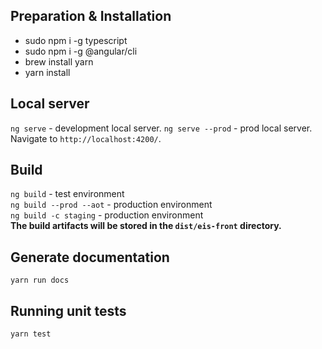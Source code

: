 ## Preparation & Installation
  - sudo npm i -g typescript
  - sudo npm i -g @angular/cli
  - brew install yarn
  - yarn install

## Local server

`ng serve` - development local server.
`ng serve --prod` - prod local server.
Navigate to `http://localhost:4200/`.

## Build

`ng build` - test environment <br>
`ng build --prod --aot` - production environment <br>
`ng build -c staging` - production environment <br>
<b>The build artifacts will be stored in the `dist/eis-front` directory.</b>

## Generate documentation

`yarn run docs`

## Running unit tests

`yarn test`
